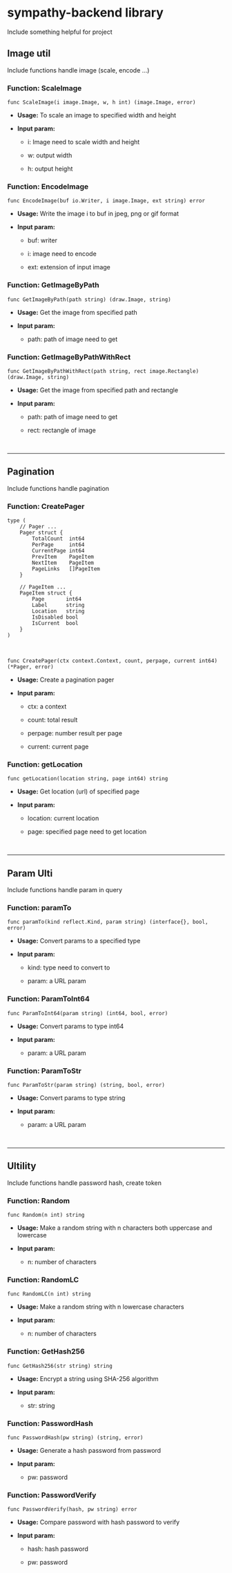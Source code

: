 # sympathy-backend library
Include something helpful for project

## Image util
Include functions handle image (scale, encode ...)
### Function: ScaleImage
``` 
func ScaleImage(i image.Image, w, h int) (image.Image, error) 
```
- **Usage:** To scale an image to specified width and height

- **Input param:**

  - i: Image need to scale width and height

  - w: output width

  - h: output height


### Function: EncodeImage
```
func EncodeImage(buf io.Writer, i image.Image, ext string) error
```
- **Usage:** Write the image i to buf in jpeg, png or gif format

- **Input param:**

  - buf: writer

  - i: image need to encode

  - ext: extension of input image


### Function: GetImageByPath
```
func GetImageByPath(path string) (draw.Image, string)
```
- **Usage:** Get the image from specified path

- **Input param:**

  - path: path of image need to get


### Function: GetImageByPathWithRect
```
func GetImageByPathWithRect(path string, rect image.Rectangle) (draw.Image, string)
```
- **Usage:** Get the image from specified path and rectangle

- **Input param:**

  - path: path of image need to get

  - rect: rectangle of image
<br>

---
## Pagination
Include functions handle pagination
### Function: CreatePager
```
type (
	// Pager ...
	Pager struct {
		TotalCount  int64
		PerPage     int64
		CurrentPage int64
		PrevItem    PageItem
		NextItem    PageItem
		PageLinks   []PageItem
	}

	// PageItem ...
	PageItem struct {
		Page       int64
		Label      string
		Location   string
		IsDisabled bool
		IsCurrent  bool
	}
)
```

<br>

```
func CreatePager(ctx context.Context, count, perpage, current int64) (*Pager, error)
```
- **Usage:** Create a pagination pager

- **Input param:**

  - ctx: a context

  - count: total result

  - perpage: number result per page

  - current: current page


### Function: getLocation
```
func getLocation(location string, page int64) string
```
- **Usage:** Get location (url) of specified page

- **Input param:**

  - location: current location

  - page: specified page need to get location

<br>

---
## Param Ulti
Include functions handle param in query
### Function: paramTo
```
func paramTo(kind reflect.Kind, param string) (interface{}, bool, error)
```
- **Usage:** Convert params to a specified type

- **Input param:**

  - kind: type need to convert to

  - param: a URL param


### Function: ParamToInt64
```
func ParamToInt64(param string) (int64, bool, error)
```
- **Usage:** Convert params to type int64

- **Input param:**

  - param: a URL param


### Function: ParamToStr
```
func ParamToStr(param string) (string, bool, error)
```
- **Usage:** Convert params to type string

- **Input param:**

  - param: a URL param

<br>

---
## Ultility
Include functions handle password hash, create token
### Function: Random
```
func Random(n int) string
```
- **Usage:** Make a random string with n characters both uppercase and lowercase

- **Input param:**

  - n: number of characters


### Function: RandomLC
```
func RandomLC(n int) string
```
- **Usage:** Make a random string with n lowercase characters

- **Input param:**

  - n: number of characters


### Function: GetHash256
```
func GetHash256(str string) string
```
- **Usage:** Encrypt a string using SHA-256 algorithm

- **Input param:**

  - str: string


### Function: PasswordHash
```
func PasswordHash(pw string) (string, error)
```
- **Usage:** Generate a hash password from password

- **Input param:**

  - pw: password


### Function: PasswordVerify
```
func PasswordVerify(hash, pw string) error
```
- **Usage:** Compare password with hash password to verify

- **Input param:**

  - hash: hash password

  - pw: password
